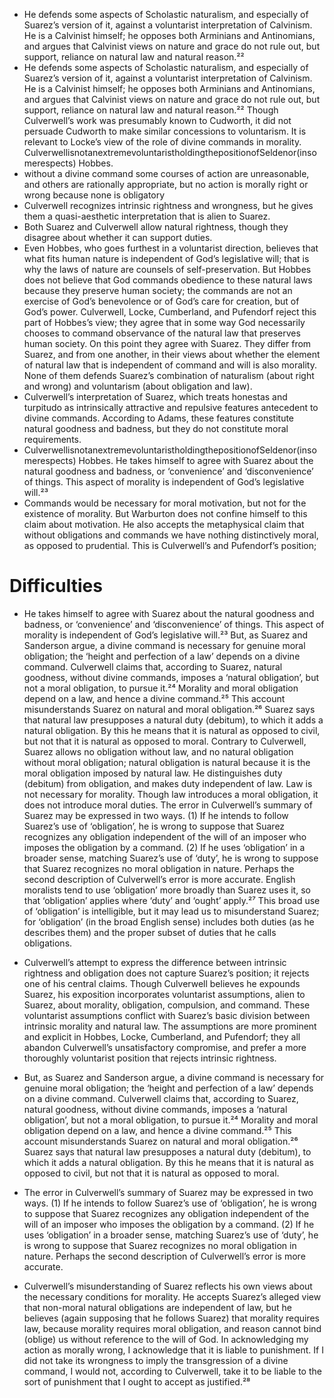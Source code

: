 - He defends some aspects of Scholastic naturalism, and especially of Suarez’s version of it, against a voluntarist interpretation of Calvinism. He is a Calvinist himself; he opposes both Arminians and Antinomians, and argues that Calvinist views on nature and grace do not rule out, but support, reliance on natural law and natural reason.²²
- He defends some aspects of Scholastic naturalism, and especially of Suarez’s version of it, against a voluntarist interpretation of Calvinism. He is a Calvinist himself; he opposes both Arminians and Antinomians, and argues that Calvinist views on nature and grace do not rule out, but support, reliance on natural law and natural reason.²² Though Culverwell’s work was presumably known to Cudworth, it did not persuade Cudworth to make similar concessions to voluntarism. It is relevant to Locke’s view of the role of divine commands in morality. CulverwellisnotanextremevoluntaristholdingthepositionofSeldenor(insomerespects) Hobbes. 
- without a divine command some courses of action are unreasonable, and others are rationally appropriate, but no action is morally right or wrong because none is obligatory
- Culverwell recognizes intrinsic rightness and wrongness, but he gives them a quasi-aesthetic interpretation that is alien to Suarez.
- Both Suarez and Culverwell allow natural rightness, though they disagree about whether it can support duties.
- Even Hobbes, who goes furthest in a voluntarist direction, believes that what fits human nature is independent of God’s legislative will; that is why the laws of nature are counsels of self-preservation. But Hobbes does not believe that God commands obedience to these natural laws because they preserve human society; the commands are not an exercise of God’s benevolence or of God’s care for creation, but of God’s power. Culverwell, Locke, Cumberland, and Pufendorf reject this part of Hobbes’s view; they agree that in some way God necessarily chooses to command observance of the natural law that preserves human society. On this point they agree with Suarez. They differ from Suarez, and from one another, in their views about whether the element of natural law that is independent of command and will is also morality. None of them defends Suarez’s combination of naturalism (about right and wrong) and voluntarism (about obligation and law).
- Culverwell’s interpretation of Suarez, which treats honestas and turpitudo as intrinsically attractive and repulsive features antecedent to divine commands. According to Adams, these features constitute natural goodness and badness, but they do not constitute moral requirements. 
- CulverwellisnotanextremevoluntaristholdingthepositionofSeldenor(insomerespects) Hobbes. He takes himself to agree with Suarez about the natural goodness and badness, or ‘convenience’ and ‘disconvenience’ of things. This aspect of morality is independent of God’s legislative will.²³
- Commands would be necessary for moral motivation, but not for the existence of morality. But Warburton does not confine himself to this claim about motivation. He also accepts the metaphysical claim that without obligations and commands we have nothing distinctively moral, as opposed to prudential. This is Culverwell’s and Pufendorf’s position; 









#                  Difficulties

- He takes himself to agree with Suarez about the natural goodness and badness, or ‘convenience’ and ‘disconvenience’ of things. This aspect of morality is independent of God’s legislative will.²³ But, as Suarez and Sanderson argue, a divine command is necessary for genuine moral obligation; the ‘height and perfection of a law’ depends on a divine command. Culverwell claims that, according to Suarez, natural goodness, without divine commands, imposes a ‘natural obligation’, but not a moral obligation, to pursue it.²⁴ Morality and moral obligation depend on a law, and hence a divine command.²⁵ This account misunderstands Suarez on natural and moral obligation.²⁶ Suarez says that natural law presupposes a natural duty (debitum), to which it adds a natural obligation. By this he means that it is natural as opposed to civil, but not that it is natural as opposed to moral. Contrary to Culverwell, Suarez allows no obligation without law, and no natural obligation without moral obligation; natural obligation is natural because it is the moral obligation imposed by natural law. He distinguishes duty (debitum) from obligation, and makes duty independent of law. Law is not necessary for morality. Though law introduces a moral obligation, it does not introduce moral duties. The error in Culverwell’s summary of Suarez may be expressed in two ways. (1) If he intends to follow Suarez’s use of ‘obligation’, he is wrong to suppose that Suarez recognizes any obligation independent of the will of an imposer who imposes the obligation by a command. (2) If he uses ‘obligation’ in a broader sense, matching Suarez’s use of ‘duty’, he is wrong to suppose that Suarez recognizes no moral obligation in nature. Perhaps the second description of Culverwell’s error is more accurate. English moralists tend to use ‘obligation’ more broadly than Suarez uses it, so that ‘obligation’ applies where ‘duty’ and ‘ought’ apply.²⁷ This broad use of ‘obligation’ is intelligible, but it may lead us to misunderstand Suarez; for ‘obligation’ (in the broad English sense) includes both duties (as he describes them) and the proper subset of duties that he calls obligations. 
- Culverwell’s attempt to express the difference between intrinsic rightness and obligation does not capture Suarez’s position; it rejects one of his central claims. Though Culverwell believes he expounds Suarez, his exposition incorporates voluntarist assumptions, alien to Suarez, about morality, obligation, compulsion, and command. These voluntarist assumptions conflict with Suarez’s basic division between intrinsic morality and natural law. The assumptions are more prominent and explicit in Hobbes, Locke, Cumberland, and Pufendorf; they all abandon Culverwell’s unsatisfactory compromise, and prefer a more thoroughly voluntarist position that rejects intrinsic rightness. 

- But, as Suarez and Sanderson argue, a divine command is necessary for genuine moral obligation; the ‘height and perfection of a law’ depends on a divine command. Culverwell claims that, according to Suarez, natural goodness, without divine commands, imposes a ‘natural obligation’, but not a moral obligation, to pursue it.²⁴ Morality and moral obligation depend on a law, and hence a divine command.²⁵ This account misunderstands Suarez on natural and moral obligation.²⁶ Suarez says that natural law presupposes a natural duty (debitum), to which it adds a natural obligation. By this he means that it is natural as opposed to civil, but not that it is natural as opposed to moral.
- The error in Culverwell’s summary of Suarez may be expressed in two ways. (1) If he intends to follow Suarez’s use of ‘obligation’, he is wrong to suppose that Suarez recognizes any obligation independent of the will of an imposer who imposes the obligation by a command. (2) If he uses ‘obligation’ in a broader sense, matching Suarez’s use of ‘duty’, he is wrong to suppose that Suarez recognizes no moral obligation in nature. Perhaps the second description of Culverwell’s error is more accurate.
- Culverwell’s misunderstanding of Suarez reflects his own views about the necessary conditions for morality. He accepts Suarez’s alleged view that non-moral natural obligations are independent of law, but he believes (again supposing that he follows Suarez) that morality requires law, because morality requires moral obligation, and reason cannot bind (oblige) us without reference to the will of God. In acknowledging my action as morally wrong, I acknowledge that it is liable to punishment. If I did not take its wrongness to imply the transgression of a divine command, I would not, according to Culverwell, take it to be liable to the sort of punishment that I ought to accept as justified.²⁸ 